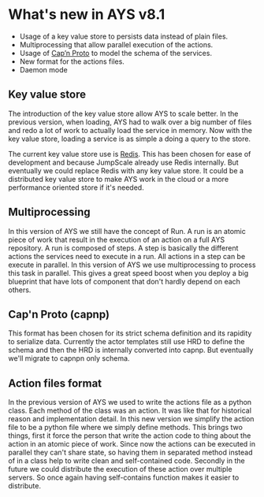 # What's new in AYS v8.1

- Usage of a key value store to persists data instead of plain files.
- Multiprocessing that allow parallel execution of the actions.
- Usage of [Cap’n Proto](https://capnproto.org/capnp-tool.html) to model the schema of the services.
- New format for the actions files.
- Daemon mode

## Key value store
The introduction of the key value store allow AYS to scale better. In the previous version, when loading,
AYS had to walk over a big number of files and redo a lot of work to actually load the service in memory.
Now with the key value store, loading a service is as simple a doing a query to the store.

The current key value store use is [Redis](http://redis.io/). This has been chosen for ease of development and because JumpScale already use Redis internally.
But eventually we could replace Redis with any key value store. It could be a distributed key value store to make AYS work in the cloud or a more performance oriented store if it's needed.

## Multiprocessing
In this version of AYS we still have the concept of Run. A run is an atomic piece of work that result in the execution of an action on a full AYS repository.
A run is composed of steps. A step is basically the different actions the services need to execute in a run. All actions in a step can be execute in parallel.
In this version of AYS we use multiprocessing to process this task in parallel. This gives a great speed boost when you deploy a big blueprint that have lots of component that don't hardly depend on each others.

## Cap'n Proto (capnp)
This format has been chosen for its strict schema definition and its rapidity to serialize data.
Currently the actor templates still use HRD to define the schema and then the HRD is internally converted into capnp. But eventually we'll migrate to capnpn only schema.

## Action files format
In the previous version of AYS we used to write the actions file as a python class. Each method of the class was an action.
It was like that for historical reason and implementation detail.
In this new version we simplify the action file to be a python file where we simply define methods.
This brings two things, first it force the person that write the action code to thing about the action in an atomic piece of work.
Since now the actions can be executed in parallel they can't share state, so having them in separated method instead of in a class help to write clean and self-contained code.
Secondly in the future we could distribute the execution of these action over multiple servers. So once again having self-contains function makes it easier to distribute.

